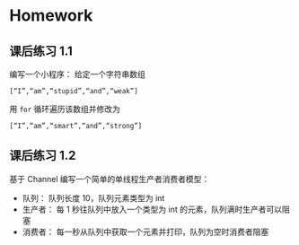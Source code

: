 # Homework

## 课后练习 1.1
编写一个小程序：
给定一个字符串数组
```
[“I”,“am”,“stupid”,“and”,“weak”]
```
用 `for` 循环遍历该数组并修改为
```
[“I”,“am”,“smart”,“and”,“strong”]
```

## 课后练习 1.2
基于 Channel 编写一个简单的单线程生产者消费者模型：

- 队列：
队列长度 10，队列元素类型为 int
- 生产者：
每 1 秒往队列中放入一个类型为 int 的元素，队列满时生产者可以阻塞
- 消费者：
每一秒从队列中获取一个元素并打印，队列为空时消费者阻塞